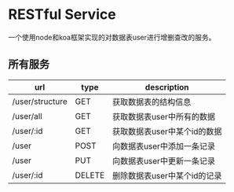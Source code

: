 # RESTful Service

一个使用node和koa框架实现的对数据表user进行增删查改的服务。

## 所有服务

| url | type | description |
| --- | ---- | ----------- |
| /user/structure | GET | 获取数据表的结构信息 |
| /user/all | GET | 获取数据表user中所有的数据 |
| /user/:id | GET | 获取数据表user中某个id的数据 |
| /user | POST | 向数据表user中添加一条记录 |
| /user | PUT | 向数据表user中更新一条记录 |
| /user/:id | DELETE | 删除数据表user中某个id的记录 |


